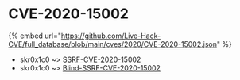# CVE-2020-15002
{% embed url="https://github.com/Live-Hack-CVE/full_database/blob/main/cves/2020/CVE-2020-15002.json" %}

* skr0x1c0 ~> [SSRF-CVE-2020-15002](https://www.alice-snow.ru/2020/database/cve-2020-15002/ssrf-cve-2020-15002-skr0x1c0)
* skr0x1c0 ~> [Blind-SSRF-CVE-2020-15002](https://www.alice-snow.ru/2020/database/cve-2020-15002/blind-ssrf-cve-2020-15002-skr0x1c0)